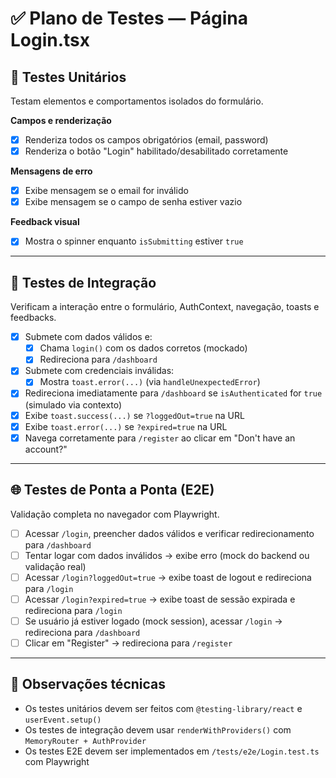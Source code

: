 # ✅ Plano de Testes — Página Login.tsx

## 🧪 Testes Unitários  
Testam elementos e comportamentos isolados do formulário.

**Campos e renderização**
- [x] Renderiza todos os campos obrigatórios (email, password)
- [x] Renderiza o botão "Login" habilitado/desabilitado corretamente

**Mensagens de erro**
- [x] Exibe mensagem se o email for inválido
- [x] Exibe mensagem se o campo de senha estiver vazio

**Feedback visual**
- [x] Mostra o spinner enquanto `isSubmitting` estiver `true`

---

## 🔄 Testes de Integração  
Verificam a interação entre o formulário, AuthContext, navegação, toasts e feedbacks.

- [x] Submete com dados válidos e:
  - [x] Chama `login()` com os dados corretos (mockado)
  - [x] Redireciona para `/dashboard`
- [x] Submete com credenciais inválidas:
  - [x] Mostra `toast.error(...)` (via `handleUnexpectedError`)
- [x] Redireciona imediatamente para `/dashboard` se `isAuthenticated` for `true` (simulado via contexto)
- [x] Exibe `toast.success(...)` se `?loggedOut=true` na URL
- [x] Exibe `toast.error(...)` se `?expired=true` na URL
- [x] Navega corretamente para `/register` ao clicar em "Don't have an account?"

---

## 🌐 Testes de Ponta a Ponta (E2E)  
Validação completa no navegador com Playwright.

- [ ] Acessar `/login`, preencher dados válidos e verificar redirecionamento para `/dashboard`
- [ ] Tentar logar com dados inválidos → exibe erro (mock do backend ou validação real)
- [ ] Acessar `/login?loggedOut=true` → exibe toast de logout e redireciona para `/login`
- [ ] Acessar `/login?expired=true` → exibe toast de sessão expirada e redireciona para `/login`
- [ ] Se usuário já estiver logado (mock session), acessar `/login` → redireciona para `/dashboard`
- [ ] Clicar em "Register" → redireciona para `/register`

---

## 🧠 Observações técnicas

- Os testes unitários devem ser feitos com `@testing-library/react` e `userEvent.setup()`
- Os testes de integração devem usar `renderWithProviders()` com `MemoryRouter + AuthProvider`
- Os testes E2E devem ser implementados em `/tests/e2e/Login.test.ts` com Playwright
